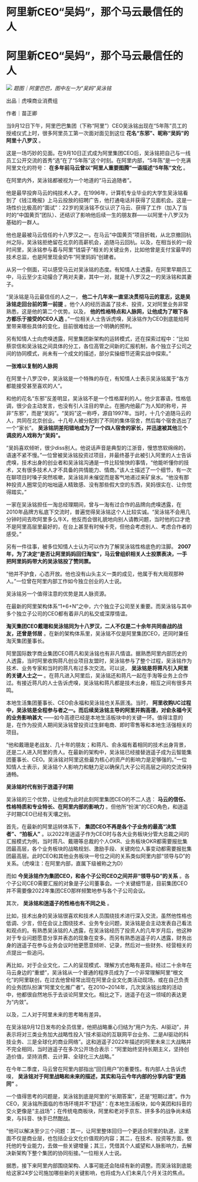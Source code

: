# 阿里新CEO“吴妈”，那个马云最信任的人

# 阿里新CEO“吴妈”，那个马云最信任的人

![](https://inews.gtimg.com/om_bt/OFCPwf5jRPmZ1mxvAn0vq1HaGmDyOH86RFxqxDTgCBnYgAA/1000)
_题图｜阿里巴巴，图中左一为“吴妈”吴泳铭_

出品｜虎嗅商业消费组

作者｜苗正卿

当9月12日下午，阿里巴巴集团（下称“阿里”）CEO吴泳铭出现在“5年陈”员工的授戒仪式上时，很多阿里员工第一次面对面见到这位
**花名“东邪”、昵称“吴妈”的阿里十八罗汉** 。

这是一场巧妙的见面。在9月10日正式成为阿里集团CEO后，吴泳铭把自己与一线员工公开交流的首秀“选”在了“5年陈”这个时刻。在阿里内部，“5年陈”是一个充满阿里文化的符号：
**在多年前马云曾以“阿里人重要图腾”一语描述“5年陈”文化** 。

在阿里内外，吴泳铭都被视为一个地道的“马云追随者”。

他是最早投奔马云的纯技术人才。在1996年，计算机专业毕业的大学生吴泳铭看到了《钱江晚报》上马云投放的招聘广告，他打通电话并获得了见面机会。这是一场性价比极高的“面试”：22岁的吴泳铭不仅认识了马云、获得了工作（加入了当时的“中国黄页”团队）、还结识了影响他后续一生的朋友群——以阿里十八罗汉为基础的一群人。

他也是最被马云信任的十八罗汉之一。在马云“中国黄页”项目折戟，从北京撤回杭州之际，吴泳铭拒绝留在北京的高薪机会，追随马云回杭。以及，在相当长的一段时间里，吴泳铭参与着与阿里“钱袋子”相关的关键业务，比如他曾是支付宝最早的技术总监，也是阿里现金奶牛“阿里妈妈”创建者。

从另一个侧面，可以感受马云对吴泳铭的态度。有知情人士透露，在阿里早期员工中，马云至少主动撮合了两对夫妻，其中一对，就是十八罗汉之一的吴泳铭和其妻子。

“吴泳铭是马云最信任的人之一， **他二十几年来一直坚决贯彻马云的意志，这是吴泳铭走回台前的第一前提**
。他个人的经历涵盖了技术、投资，又对阿里业务非常熟悉，这是他的第二个优势。以及， **他的性格特点和人脉网，让他成为了眼下各方都乐于接受的CEO人选**
。”一位相关人士告诉虎嗅，吴泳铭作为CEO到底能给阿里带来哪些具体的变化，目前很难给出一个明确的预判。

另有知情人士向虎嗅透露，阿里集团新架构的运转模式，还在探索过程中：“比如蔡崇信和吴泳铭之间具体的分工，各位高管之间新的汇报机制，各个独立子公司之间的协同模式，尚未有一个成文的描述，部分实操细节还需实战中探索。”

**一张难以复制的人脉网**

在阿里十八罗汉中，吴泳铭是一个特殊的存在，有知情人士表示吴泳铭属于“各方都能接受甚至喜欢的人”。

和他的花名“东邪”反差明显，吴泳铭不是一个性格犀利的人。他少言寡语，性格低调，很少会主动发言，也没有引人注目的举止。在圈内他最广为人知的称号，并非“东邪”，而是“吴妈”。“吴妈”这一称呼，源自1997年。当时，十几个追随马云的人，共同在北京创业。十几号人被分配到了不同的集体宿舍，然后每个宿舍选出了一个“家长”。
**吴泳铭阴差阳错地成为了一个四人宿舍的家长，并迅速被其他三个调皮的人戏称为“吴妈”。**

“吴妈喜欢倾听，很少diss别人。他说话声音是典型的江浙音，慢悠悠软绵绵的，语速不紧不慢。”一位曾被吴泳铭投资过项目，并最终基于此被引入阿里的人士告诉虎嗅，技术出身的创业者和吴泳铭沟通是一件比较愉快的事情，“他能听懂你的技术，又有很多技术人才不具备的共情能力、情商。”该人士描述了一个细节，有一次在聊项目时嗓子突然咳嗽，吴泳铭并未催促而是客气地递过来矿泉水。“他没有那种投资人圈常见的咄咄逼人精致感、没有那些假大空的东西，吴妈很实在、让你觉得踏实。”

一家在吴泳铭担任一淘总经理期间，曾与一淘有过合作的品牌向虎嗅透露，在2010年品牌方私底下交流时，普遍觉得吴泳铭这个人比较实诚。“吴泳铭不会用几分钟时间去吹阿里多么牛X，他反而会很礼貌地向别人请教问题，当时他的口才绝不是阿里高层里最好的，在台上甚至有时候卡壳，但他会考虑别人、考虑合作者的感受。”

另有一件往事，被多位知情人士认为可以作为了解吴泳铭性格底色的注脚。
**2007年，为了决定“是否让阿里妈妈回归淘宝”，马云曾组织相关人士投票表决，一手把阿里妈妈带大的吴泳铭投了赞同票。**

“他并不护食，心态开放。他也没有山头主义一类的成见，他属于有大局观那种人。”一位曾在阿里内部工作如今独立创业的人士说。

吴泳铭另一个值得注意的优势是其人脉资源。

在最新的阿里架构体系“1+6+N”之中，六个独立子公司至关重要。而吴泳铭与其中多个独立子公司的CEO都有着非凡的私交或深厚情谊。

**淘天集团CEO戴珊和吴泳铭同为十八罗汉，二人不仅是二十余年共同奋战的战友，还曾是邻居**
。在新的架构体系里，吴泳铭不仅是阿里集团CEO，还同时兼任淘天集团董事长。

阿里国际数字商业集团CEO蒋凡和吴泳铭也有非凡情谊。据熟悉阿里内部历史的人透露，当时阿里收购蒋凡创业项目友盟时，吴泳铭参与了整个过程，吴泳铭作为技术、业务专家和当时的蒋凡有过多次交流。可以说，
**吴泳铭是将蒋凡引入阿里的关键人士之一**
。在蒋凡进入阿里后，吴泳铭还和蒋凡一起在手淘等业务上合作过。有接近蒋凡的人士告诉虎嗅，吴泳铭和蒋凡都是技术出身，相互之间有很多共鸣。

本地生活集团董事长、CEO俞永福和吴泳铭也关系匪浅。当时，
**阿里收购UC过程中，吴泳铭是全程参与者之一。而后续吴泳铭主导的阿里并购高德，对俞永福今天的业务影响甚大**
——如今高德已经是本地生活板块中的关键一环。值得注意的是，在作为投资人期间吴泳铭曾投资过生鲜电商、即时零售等和本地生活强相关的项目。

“他和戴珊是老战友、几十年的朋友；和蒋凡、俞永福有着相同的技术出身背景，还是二人进入阿里的贵人。在最新的架构中，吴泳铭已经接替逍遥子成为云智能集团董事长、CEO。吴泳铭对阿里这些最为核心的资产的影响力是足够强的。”一位知情人士表示，吴泳铭个人影响力和魅力足以确保几大子公司高层之间的交流保持通畅。

**吴泳铭时代有别于逍遥子时期**

吴泳铭的三个优势，让他成为此时此刻阿里集团CEO的不二人选： **马云的信任、性格特质和专业特长、在阿里内部的影响力**
。但他所“扮演”的CEO角色，和逍遥子时期CEO已经有天壤之别。

首先，在最新的阿里运转体系下， **集团CEO不再是各个子业务的最高“决策者”、“拍板人”**
。以2022年逍遥子作为CEO时与各大业务板块分管大总裁之间的汇报模式为例，当时蒋凡、戴珊等总裁的个人OKR、业务板块OKR都需要报批集团最高层，各个业务板块的战略规划、激励手段、关键岗位人事变动都需要报批集团最高层。此时CEO和其他业务板块一号位之间的关系类似阿里内部“领导与D”的关系。（虎嗅注：在阿里内部，直属下级被称之为D）

而如 **今吴泳铭作为集团CEO，和各个子公司CEO之间并非“领导与D”的关系**
。各个子公司CEO需要汇报的对象是子公司董事会。一个关键细节是，目前集团CEO并不需要像2022年集团CEO那样频繁地参与各个子公司会议。

其次， **吴泳铭和逍遥子的性格也有不同之处** 。

比如，技术出身的吴泳铭很喜欢和技术人员围绕技术进行深入交流，虽然他性格也低调、少言，但在会议上围绕技术、业务专业问题，吴泳铭是会主动发表自己看法和观点的。有熟悉吴泳铭的人透露，在吴泳铭经历了投资人的几年岁月后，他这种对于专业问题愿意分享并表态的现象在变多。而另有熟悉逍遥子的人透露，财务出身的逍遥子在参与业务会议时他更愿意倾听、记录，然后对一些财务、经营相关的点提出一些追问。

再比如，对于企业文化，二人的呈现模式、理解方式也略有差异。经过二十余年在马云身边的“重塑”，吴泳铭从一个普通的程序员成为了一个非常理解阿里“根文化”的阿里联创，在过去他曾经常出现在阿里企业文化类活动现场，或在自己负责的业务团队扮演“阿里文化推广者”。在2010~2014年，几次吴泳铭出席的活动中，他都很自然地乐于去谈论阿里文化。相比之下，逍遥子在这一领域的表达更为“内敛”。

以及，二人对于阿里未来的思考略有差异。

在吴泳铭9月12日发布的全员信里，他把战略重心归结为“用户为先、AI驱动”，并表示将对三类业务加大战略性投入“技术驱动的互联网平台业务、二是AI驱动的科技业务、三是全球化的商业网络”。这和逍遥子2022年描述的阿里未来三大战略并不完全相同，当时逍遥子在多次公开场合表示：“阿里始终坚持长期主义，坚持创造价值，坚持消费、云计算、全球化三大战略。”

在今年二季度，马云曾在阿里内部指出“回归用户”的重要性。有内部人士告诉虎嗅， **吴泳铭对于阿里战略和未来的描述，其实和马云今年内部的分享内容“更趋同”**
。

一个值得思考的问题是，吴泳铭到底是阿里的“长期答案”，还是“短期过渡”。作为CEO，吴泳铭所面临的市场环境并不“舒适”：在本地生活板块，如今美团和抖音的交火更像是“主战场”；在传统电商板块，阿里和老对手京东、拼多多的战争尚未结束，与抖音、快手已然酣战。

“他可以解决至少三个问题：其一，让阿里整体回归一个更适合阿里的轨道，这里面不仅是商业层，也包括企业文化价值观的内容；其二，在技术、投资等方面，依托他的专业能力，去做一些关键增量；其三，凭借其个人威望和人脉影响力，去解决新架构下整个集团的协同衔接。”一位相关人士说。

据悉，接下来阿里内部围绕架构、人事可能还会陆续有新的调整。而吴泳铭到底能给这家24岁公司施加哪些新的关键影响，也将成为人们未来几个月关注的焦点。

